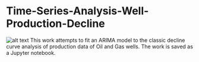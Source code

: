 # Time-Series-Analysis-Well-Production-Decline
![alt text](https://github.com/shashanksharad/Time-Series-Analysis-Well-Production-Decline/blob/master/ARIMA.PNG)
This work attempts to fit an ARIMA model to the classic decline curve analysis of production data of Oil and Gas wells. The work is saved as a Jupyter notebook.
